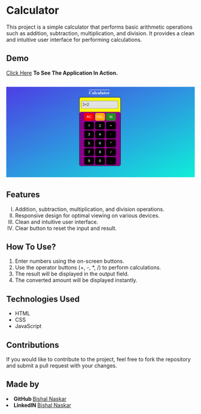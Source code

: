 # Calculator
<p>This project is a simple calculator that performs basic arithmetic operations such as addition, subtraction, multiplication, and division. It provides a clean and intuitive user interface for performing calculations.</p>

<h2>Demo</h2>
<a href="https://bishal-calculator.netlify.app/">Click Here</a> <strong>To See The Application In Action.</strong>

<h2><img src="https://github.com/Bishal-5/Calculator/blob/5fd3a52f17f3136bcb9f61e9d470898f9dea6e5b/Calculator/Screenshot/Screenshot.png"></h2>

<h2>Features</h2>
<ol type="I">
  <li>Addition, subtraction, multiplication, and division operations.</li>
  <li>Responsive design for optimal viewing on various devices.</li>
  <li>Clean and intuitive user interface.</li>
  <li>Clear button to reset the input and result.</li>
</ol>

<h2>How To Use?</h2>
<ol>
  <li>Enter numbers using the on-screen buttons.</li>
  <li>Use the operator buttons (+, -, *, /) to perform calculations.</li>
  <li>The result will be displayed in the output field.</li>
  <li>The converted amount will be displayed instantly.</li>  
</ol>

<h2>Technologies Used</h2>
<ul>
  <li>HTML</li>
  <li>CSS</li>
  <li>JavaScript</li>
</ul>

<h2>Contributions</h2>
<p>If you would like to contribute to the project, feel free to fork the repository and submit a pull request with your changes.</p>

<h2>Made by</h2>
<li><strong>GitHub </strong><a href="https://github.com/Bishal-5">Bishal Naskar</a></li>
<li><strong>LinkedIN </strong><a href="https://www.linkedin.com/in/bishal-naskar-2a5716250/">Bishal Naskar</a></li>
